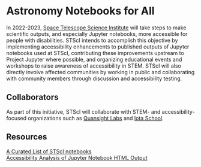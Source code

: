 # Astronomy Notebooks for All

In 2022-2023, [Space Telescope Science Institute](https://www.stsci.edu/) will take steps to make scientific outputs, and especially Jupyter notebooks, more accessible for people with disabilities. STScI intends to accomplish this objective by implementing accessibility enhancements to published outputs of Jupyter notebooks used at STScI, contributing these improvements upstream to Project Jupyter where possible, and organizing educational events and workshops to raise awareness of accessibility in STEM. STScI will also directly involve affected communities by working in public and collaborating with community members through discussion and accessibility testing.

## Collaborators

As part of this initiative, STScI will collaborate with STEM- and accessibility-focused organizations such as [Quansight Labs](https://www.quansight.com/labs) and [Iota School](https://iotaschool.com/).

## Resources

[A Curated List of STScI notebooks](https://github.com/spacetelescope/notebooks)  
[Accessibility Analysis of Jupyter Notebook HTML Output](https://www.youtube.com/watch?v=KsUF_HjA97U&t=253s)  





